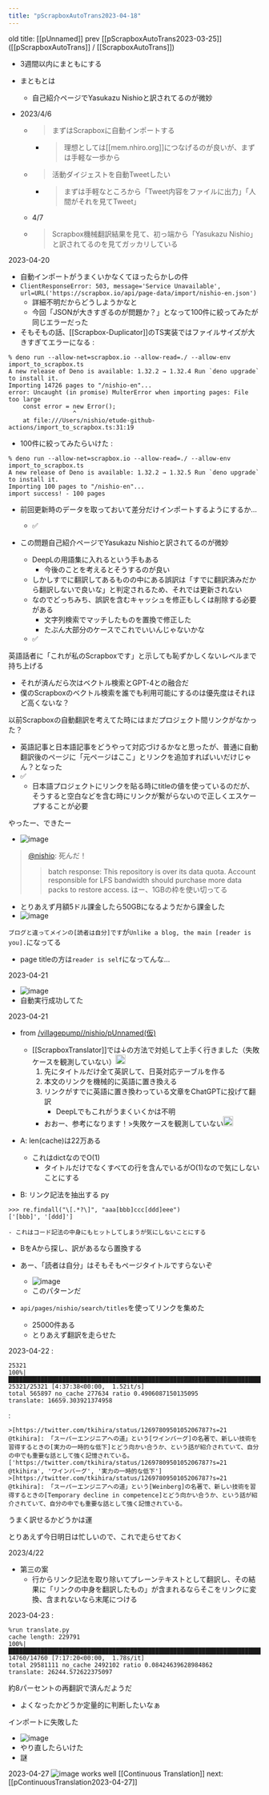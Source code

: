 ```yaml
---
title: "pScrapboxAutoTrans2023-04-18"
---
```


old title: [[pUnnamed]]
prev [[pScrapboxAutoTrans2023-03-25]] ([[pScrapboxAutoTrans]] / [[ScrapboxAutoTrans]])
- 3週間以内にまともにする
- まともとは
    - 自己紹介ページでYasukazu Nishioと訳されてるのが微妙

- 2023/4/6
    - > まずはScrapboxに自動インポートする
        - > 理想としては[[mem.nhiro.org]]につなげるのが良いが、まずは手軽な一歩から
    - > 活動ダイジェストを自動Tweetしたい
        - > まずは手軽なところから「Tweet内容をファイルに出力」「人間がそれを見てTweet」
    - 4/7
    - > Scrapbox機械翻訳結果を見て、初っ端から「Yasukazu Nishio」と訳されてるのを見てガッカリしている



2023-04-20
- 自動インポートがうまくいかなくてほったらかしの件
- `ClientResponseError: 503, message='Service Unavailable', url=URL('https://scrapbox.io/api/page-data/import/nishio-en.json')`
    - 詳細不明だからどうしようかなと
    - 今回「JSONが大きすぎるのが問題か？」となって100件に絞ってみたが同じエラーだった
- そもそもの話、[[Scrapbox-Duplicator]]のTS実装ではファイルサイズが大きすぎてエラーになる
:

```
% deno run --allow-net=scrapbox.io --allow-read=./ --allow-env import_to_scrapbox.ts
A new release of Deno is available: 1.32.2 → 1.32.4 Run `deno upgrade` to install it.
Importing 14726 pages to "/nishio-en"...
error: Uncaught (in promise) MulterError when importing pages: File too large
    const error = new Error();
                  ^
    at file:///Users/nishio/etude-github-actions/import_to_scrapbox.ts:31:19
```

- 100件に絞ってみたらいけた
:

```
% deno run --allow-net=scrapbox.io --allow-read=./ --allow-env import_to_scrapbox.ts
A new release of Deno is available: 1.32.2 → 1.32.5 Run `deno upgrade` to install it.
Importing 100 pages to "/nishio-en"...
import success! - 100 pages
```

- 前回更新時のデータを取っておいて差分だけインポートするようにするか…
    - ✅

- この問題自己紹介ページでYasukazu Nishioと訳されてるのが微妙
    - DeepLの用語集に入れるという手もある
        - 今後のことを考えるとそうするのが良い
    - しかしすでに翻訳してあるものの中にある誤訳は「すでに翻訳済みだから翻訳しないで良いな」と判定されるため、それでは更新されない
    - なのでどっちみち、誤訳を含むキャッシュを修正もしくは削除する必要がある
        - 文字列検索でマッチしたものを置換で修正した
        - たぶん大部分のケースでこれでいいんじゃないかな
    - ✅

英語話者に「これが私のScrapboxです」と示しても恥ずかしくないレベルまで持ち上げる
- それが済んだら次はベクトル検索とGPT-4との融合だ
- 僕のScrapboxのベクトル検索を誰でも利用可能にするのは優先度はそれほど高くないな？


以前Scrapboxの自動翻訳を考えてた時にはまだプロジェクト間リンクがなかった？
- 英語記事と日本語記事をどうやって対応づけるかなと思ったが、普通に自動翻訳後のページに「元ページはここ」とリンクを追加すればいいだけじゃん？となった
- ✅
    - 日本語プロジェクトにリンクを貼る時にtitleの値を使っているのだが、そうすると空白などを含む時にリンクが繋がらないので正しくエスケープすることが必要

やったー、できたー
- ![image](https://gyazo.com/a21ccd0e544bc2f7c9c609a3dfe439c9/thumb/1000)



> [@nishio](https://twitter.com/nishio/status/1649044721740967943?s=20): 死んだ！
> >batch response: This repository is over its data quota. Account responsible for LFS bandwidth should purchase more data packs to restore access.
はー、1GBの枠を使い切ってる
- とりあえず月額5ドル課金したら50GBになるようだから課金した
- ![image](https://gyazo.com/56893388970db00c70dfd786616fe94e/thumb/1000)

`ブログと違ってメインの[読者は自分]です`が`Unlike a blog, the main [reader is you].`になってる
- page titleの方は`reader is self`になってんな...

2023-04-21
- ![image](https://gyazo.com/73663a077af45b4c9f3a8e1907b48803/thumb/1000)
- 自動実行成功してた

2023-04-21
- from [/villagepump//nishio/pUnnamed(仮)](https://scrapbox.io/villagepump//nishio/pUnnamed(仮))
    - [[ScrapboxTranslator]]では↓の方法で対処して上手く行きました（失敗ケースを観測していない）<img src='https://scrapbox.io/api/pages/villagepump/blu3mo/icon' alt='/villagepump/blu3mo.icon' height="19.5"/>
        1. 先にタイトルだけ全て英訳して、日英対応テーブルを作る
        2. 本文のリンクを機械的に英語に置き換える
        3. リンクがすでに英語に置き換わっている文章をChatGPTに投げて翻訳
            - DeepLでもこれがうまくいくかは不明
        - おおー、参考になります！>失敗ケースを観測していない<img src='https://scrapbox.io/api/pages/villagepump/nishio/icon' alt='/villagepump/nishio.icon' height="19.5"/>

- A: len(cache)は22万ある
    - これはdictなのでO(1)
        - タイトルだけでなくすべての行を含んでいるがO(1)なので気にしないことにする
- B: リンク記法を抽出する
py

```
>>> re.findall("\[.*?\]", "aaa[bbb]ccc[ddd]eee")
['[bbb]', '[ddd]']
```

    - これはコード記法の中身にもヒットしてしまうが気にしないことにする
- BをAから探し、訳があるなら置換する

- あー、「読者は自分」はそもそもページタイトルですらないぞ
    - ![image](https://gyazo.com/ac0ae1b0d459104876a5d618cb9c6911/thumb/1000)
    - このパターンだ
- `api/pages/nishio/search/titles`を使ってリンクを集めた
    - 25000件ある
    - とりあえず翻訳を走らせた

2023-04-22
:

```
25321
100%|████████████████████████████████████████████████████████████████████████████████████████| 25321/25321 [4:37:38<00:00,  1.52it/s]
total 565897 no_cache 277634 ratio 0.4906087150135095
translate: 16659.303921374958
```


:

```
>[https://twitter.com/tkihira/status/1269780950105206787?s=21 @tkihira]: 「スーパーエンジニアへの道」という[ワインバーグ]の名著で、新しい技術を習得するときの[実力の一時的な低下]とどう向かい合うか、という話が紹介されていて、自分の中でも重要な話として強く記憶されている。
['https://twitter.com/tkihira/status/1269780950105206787?s=21 @tkihira', 'ワインバーグ', '実力の一時的な低下']
>[https://twitter.com/tkihira/status/1269780950105206787?s=21 @tkihira]: 「スーパーエンジニアへの道」という[Weinberg]の名著で、新しい技術を習得するときの[Temporary decline in competence]とどう向かい合うか、という話が紹介されていて、自分の中でも重要な話として強く記憶されている。
```

うまく訳せるかどうかは運

とりあえず今日明日は忙しいので、これで走らせておく

2023/4/22
- 第三の案
    - 行からリンク記法を取り除いてプレーンテキストとして翻訳し、その結果に「リンクの中身を翻訳したもの」が含まれるならそこをリンクに変換、含まれないなら末尾につける

2023-04-23
:

```
%run translate.py
cache length: 229791
100%|████████████████████████████████████████████████████████████████████████████████████████| 14760/14760 [7:17:20<00:00,  1.78s/it]
total 29581111 no_cache 2492102 ratio 0.08424639628984862
translate: 26244.572622375097
```

約8パーセントの再翻訳で済んだようだ
- よくなったかどうか定量的に判断したいなぁ

インポートに失敗した
- ![image](https://gyazo.com/c8e644535d2db56c52756cdc39430dd9/thumb/1000)
- やり直したらいけた
- 謎

2023-04-27
![image](https://gyazo.com/1292dbb0f3f52d08894785c58d8b4460/thumb/1000)
works well
[[Continuous Translation]]
next: [[pContinuousTranslation2023-04-27]]
